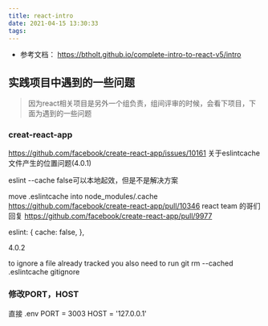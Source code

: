 ```yaml
---
title: react-intro
date: 2021-04-15 13:30:33
tags:
---
```

- 参考文档：
https://btholt.github.io/complete-intro-to-react-v5/intro




## 实践项目中遇到的一些问题
> 因为react相关项目是另外一个组负责，组间评审的时候，会看下项目，下面为遇到的一些问题
### creat-react-app
https://github.com/facebook/create-react-app/issues/10161
关于eslintcache文件产生的位置问题(4.0.1)

eslint --cache false可以本地起效，但是不是解决方案

move .eslintcache into node_modules/.cache
https://github.com/facebook/create-react-app/pull/10346
react team 的哥们回复
https://github.com/facebook/create-react-app/pull/9977



eslint: {
    cache: false,
  },

4.0.2


to ignore a file already tracked you also need to run git rm --cached .eslintcache
gitignore


### 修改PORT，HOST
直接
.env
PORT = 3003
HOST = '127.0.0.1'

